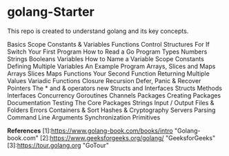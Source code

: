 # golang-Starter
This repo is created to understand golang and its key concepts.

Basics
    Scope
    Constants & Variables
    Functions
    Control Structures
        For
        If
        Switch
Your First Program
    How to Read a Go Program
    Types
    Numbers
    Strings
    Booleans
Variables
    How to Name a Variable
    Scope
    Constants
    Defining Multiple Variables
    An Example Program
Arrays, Slices and Maps
    Arrays
    Slices
    Maps
Functions
    Your Second Function
    Returning Multiple Values
    Variadic Functions
    Closure
    Recursion
    Defer, Panic & Recover
Pointers
    The * and & operators
    new
Structs and Interfaces
    Structs
    Methods
    Interfaces
Concurrency
    Goroutines
    Channels
Packages
    Creating Packages
    Documentation
Testing
The Core Packages
    Strings
    Input / Output
    Files & Folders
    Errors
    Containers & Sort
    Hashes & Cryptography
    Servers
    Parsing Command Line Arguments
    Synchronization Primitives




**References**
[1]:https://www.golang-book.com/books/intro "Golang-book.com"
[2]:https://www.geeksforgeeks.org/golang/ "GeeksforGeeks"
[3]:https://tour.golang.org "GoTour"

